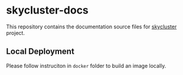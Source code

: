 # skycluster-docs

This repository contains the documentation source files 
for [skycluster](https://skycluster.io) project.


## Local Deployment

Please follow instruciton in `docker` folder to build an image locally.
